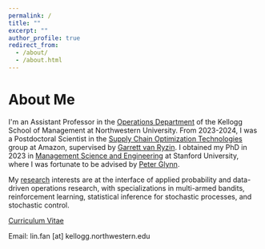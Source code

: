 ```yaml
---
permalink: /
title: ""
excerpt: ""
author_profile: true
redirect_from: 
  - /about/
  - /about.html
---
```


About Me
======
I'm an Assistant Professor in the [Operations Department](https://www.kellogg.northwestern.edu/faculty/academics/operations.aspx) of the Kellogg School of Management at Northwestern University. From 2023-2024, I was a Postdoctoral Scientist in the [Supply Chain Optimization Technologies](https://www.amazon.science/tag/supply-chain-optimization-technologies) group at Amazon, supervised by [Garrett van Ryzin](https://scholar.google.com/citations?user=7KI2Fa8AAAAJ&hl=en). I obtained my PhD in 2023 in [Management Science and Engineering](https://msande.stanford.edu/) at Stanford University, where I was fortunate to be advised by [Peter Glynn](https://web.stanford.edu/~glynn/).

My [research](https://linfanf.github.io/research/) interests are at the interface of applied probability and data-driven operations research, with specializations in multi-armed bandits, reinforcement learning, statistical inference for stochastic processes, and stochastic control.

[Curriculum Vitae](https://linfanf.github.io/files/LinFan_CV.pdf)

Email: lin.fan [at] kellogg.northwestern.edu


